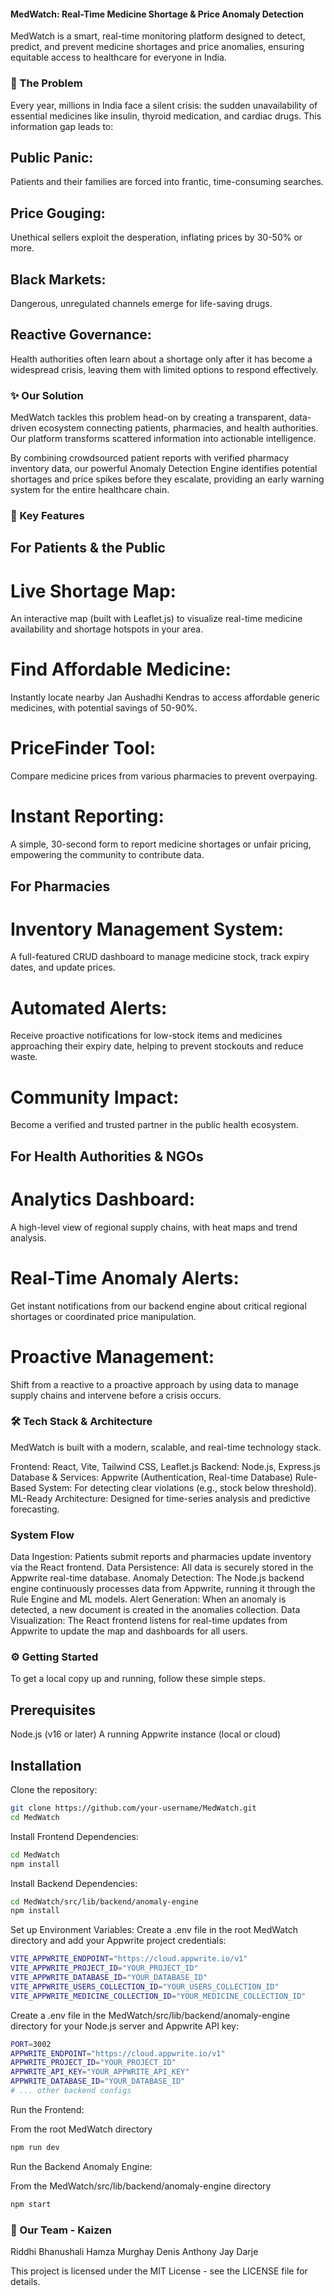 #### MedWatch: Real-Time Medicine Shortage & Price Anomaly Detection
MedWatch is a smart, real-time monitoring platform designed to detect, predict, and prevent medicine shortages and price anomalies, ensuring equitable access to healthcare for everyone in India.

### 📍 The Problem
Every year, millions in India face a silent crisis: the sudden unavailability of essential medicines like insulin, thyroid medication, and cardiac drugs. This information gap leads to:
## Public Panic: 
Patients and their families are forced into frantic, time-consuming searches.
## Price Gouging: 
Unethical sellers exploit the desperation, inflating prices by 30-50% or more.
## Black Markets: 
Dangerous, unregulated channels emerge for life-saving drugs.
## Reactive Governance: 
Health authorities often learn about a shortage only after it has become a widespread crisis, leaving them with limited options to respond effectively.

### ✨ Our Solution
MedWatch tackles this problem head-on by creating a transparent, data-driven ecosystem connecting patients, pharmacies, and health authorities. Our platform transforms scattered information into actionable intelligence.

By combining crowdsourced patient reports with verified pharmacy inventory data, our powerful Anomaly Detection Engine identifies potential shortages and price spikes before they escalate, providing an early warning system for the entire healthcare chain.

### 🚀 Key Features
## For Patients & the Public
# Live Shortage Map: 
An interactive map (built with Leaflet.js) to visualize real-time medicine availability and shortage hotspots in your area.
# Find Affordable Medicine: 
Instantly locate nearby Jan Aushadhi Kendras to access affordable generic medicines, with potential savings of 50-90%.
# PriceFinder Tool: 
Compare medicine prices from various pharmacies to prevent overpaying.
# Instant Reporting: 
A simple, 30-second form to report medicine shortages or unfair pricing, empowering the community to contribute data.

## For Pharmacies
# Inventory Management System: 
A full-featured CRUD dashboard to manage medicine stock, track expiry dates, and update prices.
# Automated Alerts: 
Receive proactive notifications for low-stock items and medicines approaching their expiry date, helping to prevent stockouts and reduce waste.
# Community Impact: 
Become a verified and trusted partner in the public health ecosystem.

## For Health Authorities & NGOs
# Analytics Dashboard:
A high-level view of regional supply chains, with heat maps and trend analysis.
# Real-Time Anomaly Alerts: 
Get instant notifications from our backend engine about critical regional shortages or coordinated price manipulation.
# Proactive Management: 
Shift from a reactive to a proactive approach by using data to manage supply chains and intervene before a crisis occurs.

### 🛠️ Tech Stack & Architecture
MedWatch is built with a modern, scalable, and real-time technology stack.

Frontend: React, Vite, Tailwind CSS, Leaflet.js
Backend: Node.js, Express.js
Database & Services: Appwrite (Authentication, Real-time Database)
Rule-Based System: For detecting clear violations (e.g., stock below threshold).
ML-Ready Architecture: Designed for time-series analysis and predictive forecasting.

### System Flow
Data Ingestion: Patients submit reports and pharmacies update inventory via the React frontend.
Data Persistence: All data is securely stored in the Appwrite real-time database.
Anomaly Detection: The Node.js backend engine continuously processes data from Appwrite, running it through the Rule Engine and ML models.
Alert Generation: When an anomaly is detected, a new document is created in the anomalies collection.
Data Visualization: The React frontend listens for real-time updates from Appwrite to update the map and dashboards for all users.

### ⚙️ Getting Started
To get a local copy up and running, follow these simple steps.

## Prerequisites
Node.js (v16 or later)
A running Appwrite instance (local or cloud)

## Installation
Clone the repository:

```bash
git clone https://github.com/your-username/MedWatch.git
cd MedWatch
```

Install Frontend Dependencies:

```bash
cd MedWatch
npm install
```

Install Backend Dependencies:

```bash
cd MedWatch/src/lib/backend/anomaly-engine
npm install
```

Set up Environment Variables:
Create a .env file in the root MedWatch directory and add your Appwrite project credentials:

```bash
VITE_APPWRITE_ENDPOINT="https://cloud.appwrite.io/v1"
VITE_APPWRITE_PROJECT_ID="YOUR_PROJECT_ID"
VITE_APPWRITE_DATABASE_ID="YOUR_DATABASE_ID"
VITE_APPWRITE_USERS_COLLECTION_ID="YOUR_USERS_COLLECTION_ID"
VITE_APPWRITE_MEDICINE_COLLECTION_ID="YOUR_MEDICINE_COLLECTION_ID"
```

Create a .env file in the MedWatch/src/lib/backend/anomaly-engine directory for your Node.js server and Appwrite API key:

```bash
PORT=3002
APPWRITE_ENDPOINT="https://cloud.appwrite.io/v1"
APPWRITE_PROJECT_ID="YOUR_PROJECT_ID"
APPWRITE_API_KEY="YOUR_APPWRITE_API_KEY"
APPWRITE_DATABASE_ID="YOUR_DATABASE_ID"
# ... other backend configs
```

Run the Frontend:

From the root MedWatch directory
```bash
npm run dev
```

Run the Backend Anomaly Engine:

From the MedWatch/src/lib/backend/anomaly-engine directory
```bash
npm start
```

### 👥 Our Team - Kaizen
Riddhi Bhanushali 
Hamza Murghay
Denis Anthony
Jay Darje


This project is licensed under the MIT License - see the LICENSE file for details.
